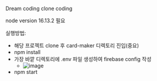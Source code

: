 Dream coding clone coding

node version 16.13.2 필요

실행방법: 

 - 해당 프로젝트 clone 후 card-maker 디렉토리 진입(중요)
 - npm install
 - 가장 바깥 디렉토리에 .env 파일 생성하여 firebase config 작성
    - ![image](https://user-images.githubusercontent.com/45908591/159194467-4dbf4347-4836-439a-add6-30626ceccc7b.png)
 - npm start
